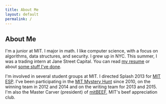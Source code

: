 ```yaml
---
title: About Me
layout: default
permalink: /
---
```


## About Me ##

I'm a junior at MIT. I major in math.  I like computer science, with a focus on algorithms, data structures, and security. I grew up in NYC. This summer, I was a trading intern at Jane Street Capital. You can read [my resume](/files/resume.pdf) or about [some stuff I've done](/projects/). 

I'm involved in several student groups at MIT. I directed Splash 2013 for [MIT ESP](http://esp.mit.edu/). I've been participating in the [MIT Mystery Hunt](http://web.mit.edu/puzzle/www/) since 2010, on the winning team in 2012 and 2014 and on the writing team for 2013 and 2015. I'm also the Master Carver (president) of [mitBEEF](http://web.mit.edu/mitbeef/), MIT's beef appreciation club.
